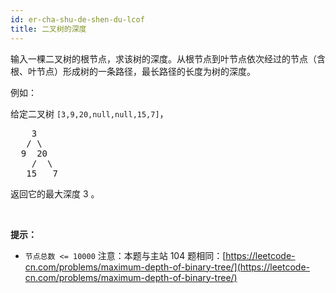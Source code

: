 ```yaml
---
id: er-cha-shu-de-shen-du-lcof
title: 二叉树的深度
---
```

输入一棵二叉树的根节点，求该树的深度。从根节点到叶节点依次经过的节点（含根、叶节点）形成树的一条路径，最长路径的长度为树的深度。

例如：

给定二叉树 <code>[3,9,20,null,null,15,7]</code>，


<pre>    3<br/>   / \<br/>  9  20<br/>    /  \<br/>   15   7</pre>

返回它的最大深度 3 。

 

**提示：**

- <code>节点总数 &lt;= 10000</code>
注意：本题与主站 104 题相同：[https://leetcode-cn.com/problems/maximum-depth-of-binary-tree/](https://leetcode-cn.com/problems/maximum-depth-of-binary-tree/)
